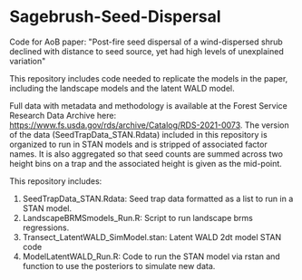# Sagebrush-Seed-Dispersal
Code for AoB paper: "Post-fire seed dispersal of a wind-dispersed shrub declined with distance to seed source, yet had high levels of unexplained variation"

This repository includes code needed to replicate the models in the paper, including the landscape models and the latent WALD model. 

Full data with metadata and methodology is available at the Forest Service Research Data Archive here: https://www.fs.usda.gov/rds/archive/Catalog/RDS-2021-0073. The version of the data (SeedTrapData_STAN.Rdata) included in this repository is organized to run in STAN models and is stripped of associated factor names. It is also aggregated so that seed counts are summed across two height bins on a trap and the associated height is given as the mid-point. 

This repository includes:
1) SeedTrapData_STAN.Rdata: Seed trap data formatted as a list to run in a STAN model.
2) LandscapeBRMSmodels_Run.R: Script to run landscape brms regressions.
3) Transect_LatentWALD_SimModel.stan: Latent WALD 2dt model STAN code
4) ModelLatentWALD_Run.R: Code to run the STAN model via rstan and function to use the posteriors to simulate new data. 
